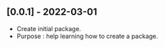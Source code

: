 ## [0.0.1] - 2022-03-01

* Create initial package.
* Purpose : help learning how to create a package.